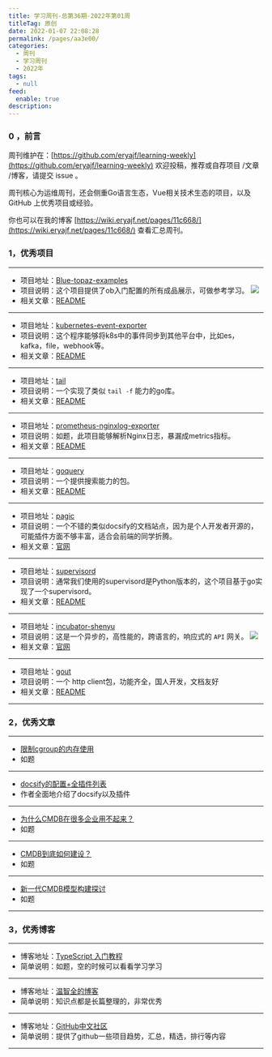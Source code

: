 ```yaml
---
title: 学习周刊-总第36期-2022年第01周
titleTag: 原创
date: 2022-01-07 22:08:28
permalink: /pages/aa3e00/
categories:
  - 周刊
  - 学习周刊
  - 2022年
tags:
  - null
feed:
  enable: true
description:
---
```


### 0 ，前言

周刊维护在：[https://github.com/eryajf/learning-weekly](https://github.com/eryajf/learning-weekly)  欢迎投稿，推荐或自荐项目 /文章 /博客，请提交 issue 。

周刊核心为运维周刊，还会侧重Go语言生态，Vue相关技术生态的项目，以及 GitHub 上优秀项目或经验。

你也可以在我的博客 [https://wiki.eryajf.net/pages/11c668/](https://wiki.eryajf.net/pages/11c668/) 查看汇总周刊。

### 1，优秀项目

---
- 项目地址：[Blue-topaz-examples](https://github.com/cumany/Blue-topaz-examples)
- 项目说明：这个项目提供了ob入门配置的所有成品展示，可做参考学习。
	![](http://t.eryajf.net/imgs/2022/01/345c225125d1a501.png)
- 相关文章：[README](https://github.com/cumany/Blue-topaz-examples#readme)
---
- 项目地址：[kubernetes-event-exporter](https://github.com/opsgenie/kubernetes-event-exporter)
- 项目说明：这个程序能够将k8s中的事件同步到其他平台中，比如es，kafka，file，webhook等。
- 相关文章：[README](https://github.com/opsgenie/kubernetes-event-exporter#readme)
---
- 项目地址：[tail](https://github.com/hpcloud/tail)
- 项目说明：一个实现了类似 `tail -f` 能力的go库。
- 相关文章：[README](https://github.com/hpcloud/tail#readme)
---
- 项目地址：[prometheus-nginxlog-exporter](https://github.com/martin-helmich/prometheus-nginxlog-exporter)
- 项目说明：如题，此项目能够解析Nginx日志，暴漏成metrics指标。
- 相关文章：[README](https://github.com/martin-helmich/prometheus-nginxlog-exporter#readme)
---
- 项目地址：[goquery](https://github.com/PuerkitoBio/goquery)
- 项目说明：一个提供搜索能力的包。
- 相关文章：[README](https://github.com/PuerkitoBio/goquery#readme)
---
- 项目地址：[pagic](https://github.com/xcatliu/pagic)
- 项目说明：一个不错的类似docsify的文档站点，因为是个人开发者开源的，可能插件方面不够丰富，适合会前端的同学折腾。
- 相关文章：[官网](https://pagic.cn/)
---
- 项目地址：[supervisord](https://github.com/ochinchina/supervisord)
- 项目说明：通常我们使用的supervisord是Python版本的，这个项目基于go实现了一个supervisord。
- 相关文章：[README](https://github.com/ochinchina/supervisord#readme)
---
- 项目地址：[incubator-shenyu](https://github.com/apache/incubator-shenyu)
- 项目说明：这是一个异步的，高性能的，跨语言的，响应式的 `API` 网关。
	![](https://shenyu.apache.org/zh/img/architecture/shenyu-framework.png)
- 相关文章：[官网](https://shenyu.apache.org/zh/)
---
- 项目地址：[gout](https://github.com/guonaihong/gout)
- 项目说明：一个 http client包，功能齐全，国人开发，文档友好
- 相关文章：[README](https://github.com/guonaihong/gout#readme)
---


### 2，优秀文章

---
- [限制cgroup的内存使用](https://segmentfault.com/a/1190000008125359)
- 如题
---
- [docsify的配置+全插件列表](https://xhhdd.cc/index.php/archives/80/comment-page-1)
- 作者全面地介绍了docsify以及插件
---
- [为什么CMDB在很多企业用不起来？](https://mp.weixin.qq.com/s/Y02urdTpfyUT3W1_3v7JuQ)
- 如题
---
- [CMDB到底如何建设？](https://mp.weixin.qq.com/s?__biz=Mzg4NTU2NjIyNA==&mid=2247489183&idx=1&sn=afe59ecf3b2fce1fc1c0e2859d6b3766&chksm=cfa7a8e0f8d021f6c03c863401d4d2b54bc9cda38d032bd6752d0713576e6dd67a02e09e1fd3&mpshare=1&scene=1&srcid=0106A4Z8L44ESgNiPC650Esi&sharer_sharetime=1641438801547&sharer_shareid=785cf2e53804102b5ae1b2747babc55b&version=3.1.20.90367&platform=mac#rd)
- 如题
---
- [新一代CMDB模型构建探讨](https://mp.weixin.qq.com/s?__biz=MzA4NjAzMjEyOA==&mid=2654565544&idx=1&sn=1cbab43bf67ba4b07abf439a3a34eb7a&chksm=84033ec7b374b7d1e4b4cad50e65789045c188b4c8a030f4051f776c17bdffe8c53b0a690620&mpshare=1&scene=1&srcid=0106HhECYoOuUJeNq2mpVEdo&sharer_sharetime=1641438780413&sharer_shareid=785cf2e53804102b5ae1b2747babc55b&version=3.1.20.90367&platform=mac#rd)
- 如题
---

### 3，优秀博客

---
- 博客地址：[TypeScript 入门教程](https://ts.xcatliu.com/)
- 简单说明：如题，空的时候可以看看学习学习
---
- 博客地址：[温智全的博客](https://wenzhiquan.github.io/)
- 简单说明：知识点都是长篇整理的，非常优秀
---
- 博客地址：[GitHub中文社区](https://www.githubs.cn/)
- 简单说明：提供了github一些项目趋势，汇总，精选，排行等内容
---
